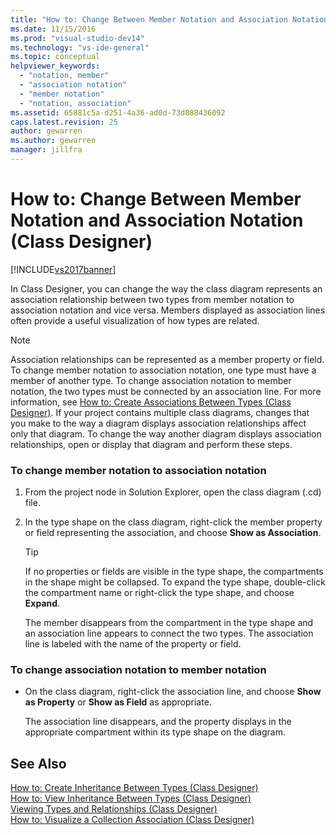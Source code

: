```yaml
---
title: "How to: Change Between Member Notation and Association Notation (Class Designer) | Microsoft Docs"
ms.date: 11/15/2016
ms.prod: "visual-studio-dev14"
ms.technology: "vs-ide-general"
ms.topic: conceptual
helpviewer_keywords: 
  - "notation, member"
  - "association notation"
  - "member notation"
  - "notation, association"
ms.assetid: 65881c5a-d251-4a36-ad0d-73d088436092
caps.latest.revision: 25
author: gewarren
ms.author: gewarren
manager: jillfra
---
```

# How to: Change Between Member Notation and Association Notation (Class Designer)
[!INCLUDE[vs2017banner](../includes/vs2017banner.md)]

In Class Designer, you can change the way the class diagram represents an association relationship between two types from member notation to association notation and vice versa. Members displayed as association lines often provide a useful visualization of how types are related.  
  
> [!NOTE]
>  Association relationships can be represented as a member property or field. To change member notation to association notation, one type must have a member of another type. To change association notation to member notation, the two types must be connected by an association line. For more information, see [How to: Create Associations Between Types (Class Designer)](../ide/how-to-create-associations-between-types-class-designer.md). If your project contains multiple class diagrams, changes that you make to the way a diagram displays association relationships affect only that diagram. To change the way another diagram displays association relationships, open or display that diagram and perform these steps.  
  
### To change member notation to association notation  
  
1.  From the project node in Solution Explorer, open the class diagram (.cd) file.  
  
2.  In the type shape on the class diagram, right-click the member property or field representing the association, and choose **Show as Association**.  
  
    > [!TIP]
    >  If no properties or fields are visible in the type shape, the compartments in the shape might be collapsed. To expand the type shape, double-click the compartment name or right-click the type shape, and choose **Expand**.  
  
     The member disappears from the compartment in the type shape and an association line appears to connect the two types. The association line is labeled with the name of the property or field.  
  
### To change association notation to member notation  
  
-   On the class diagram, right-click the association line, and choose **Show as Property** or **Show as Field** as appropriate.  
  
     The association line disappears, and the property displays in the appropriate compartment within its type shape on the diagram.  
  
## See Also  
 [How to: Create Inheritance Between Types (Class Designer)](../ide/how-to-create-inheritance-between-types-class-designer.md)   
 [How to: View Inheritance Between Types (Class Designer)](../ide/how-to-view-inheritance-between-types-class-designer.md)   
 [Viewing Types and Relationships (Class Designer)](../ide/viewing-types-and-relationships-class-designer.md)   
 [How to: Visualize a Collection Association (Class Designer)](../ide/how-to-visualize-a-collection-association-class-designer.md)
